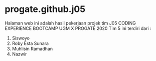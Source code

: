 # progate.github.j05
Halaman web ini adalah hasil pekerjaan projek tim J05 CODING EXPERIENCE BOOTCAMP UGM X PROGATE 2020
Tim 5 ini terdiri dari :
1. Siswoyo
2. Roby Esta Sunara
3. Muhlisin Ramadhan
4. Nazwir
